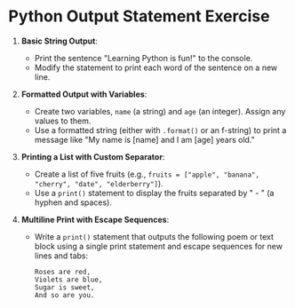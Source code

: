 # Python Output Statement Exercise

1. **Basic String Output**:
   - Print the sentence "Learning Python is fun!" to the console.
   - Modify the statement to print each word of the sentence on a new line.

2. **Formatted Output with Variables**:
   - Create two variables, `name` (a string) and `age` (an integer). Assign any values to them.
   - Use a formatted string (either with `.format()` or an f-string) to print a message like "My name is [name] and I am [age] years old."

3. **Printing a List with Custom Separator**:
   - Create a list of five fruits (e.g., `fruits = ["apple", "banana", "cherry", "date", "elderberry"]`).
   - Use a `print()` statement to display the fruits separated by " - " (a hyphen and spaces).

4. **Multiline Print with Escape Sequences**:
   - Write a `print()` statement that outputs the following poem or text block using a single print statement and escape sequences for new lines and tabs:
     ```
     Roses are red,
     Violets are blue,
     Sugar is sweet,
     And so are you.
     ```

